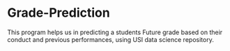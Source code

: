 # Grade-Prediction
This program helps us in predicting a students Future grade based on their conduct and previous performances, using USI data science repository.
